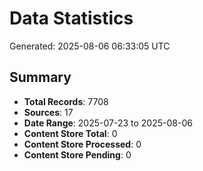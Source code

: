 # Data Statistics

Generated: 2025-08-06 06:33:05 UTC

## Summary

- **Total Records**: 7708
- **Sources**: 17
- **Date Range**: 2025-07-23 to 2025-08-06
- **Content Store Total**: 0
- **Content Store Processed**: 0
- **Content Store Pending**: 0
